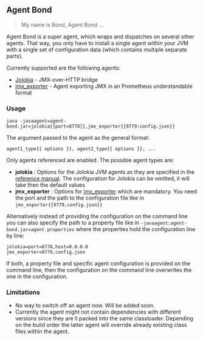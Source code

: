 ## Agent Bond

> My name is Bond, Agent Bond ...

Agent Bond is a super agent, which wraps and dispatches on several
other agents. That way, you only have to install a single agent within
your JVM with a single set of configuration data (which contains
multiple separate parts). 

Currently supported are the following agents:

* [Jolokia](https://github.com/rhuss/jolokia) - JMX-over-HTTP bridge
* [jmx_exporter](https://github.com/prometheus/jmx_exporter) - Agent
exporting JMX in an Prometheus understandable format

### Usage

```
java -javaagent=agent-bond.jar=jolokia{{port=8778}},jmx_exporter{{9779:config.json}}
```

The argument passed to the agent as the general format: 

```
agent1_type{{ options }}, agent2_type{{ options }}, ... 
```

Only agents referenced are enabled. The possible agent types are:

* **jolokia** : Options for the Jolokia JVM agents as they are specified in the 
  [reference manual](https://jolokia.org/reference/html/agents.html#jvm-agent). 
  The configuration for Jolokia can be omitted, it will take then the default values
* **jmx_exporter** : Options for [jmx_exporter](https://github.com/prometheus/jmx_exporter) which are mandatory. 
  You need the port and the path to the configuration file like in `jmx_exporter{{9779,config.json}}` 
 
Alternatively instead of providing the configuration on the command line you can also specify the path to 
a property file like in `-javaagent:agent-bond.jar=agent.properties` where the properties hold the configuration
line by line:

```
jolokia=port=8778,host=0.0.0.0
jmx_exporter=9779,config.json
```

If both, a property file and specific agent configuration is provided on the command line, then the configuration 
on the command line overwrites the one in the configuration.

### Limitations

* No way to switch off an agent now. Will be added soon.
* Currently the agent might not contain dependencies with different versions since 
  they are ll packed into the same classloader. Depending on the build order the latter 
  agent will override already existing class files within the agent.
